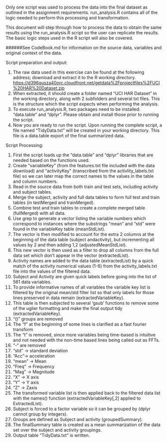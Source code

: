 Only one script was used to process the data into the final dataset as outlined in the assignment requirements.  run_analysis.R contains all of the logic needed to perform this processing and transformation. 

This document will step through how to process the data to obtain the same results using the run_analysis.R script so the user can replicate the results.  The basic logic steps used in the R script will also be covered.

######See CodeBook.md for information on the source data, variables and original context of the data.

Script preparation and output:
 1. The raw data used in this exercise can be found at the following address; download and extract it to the R working directory. https://d396qusza40orc.cloudfront.net/getdata%2Fprojectfiles%2FUCI%20HAR%20Dataset.zip
 2. When extracted, it should create a folder named “UCI HAR Dataset” in the working directory, along with 2 subfolders and several txt files.  This is the structure which the script expects when performing the analysis.
 3. To execute run_analysis.R, two packages need to be installed: “data.table” and “dplyr”.  Please obtain and install those prior to running the script.
 4. Now you are ready to run the script.  Upon running the complete script, a file named “TidyData.txt” will be created in your working directory.  This file is a data.table export of the final summarized data.

Script Processing:
 1. First the script loads up the “data.table” and “dplyr” libraries that are needed based on the functions used.
 2. Create “variableKey” (from the features.txt file included with the data download) and “activityKey” (transcribed from the activlity_labels.txt file) so we can later map the correct names to the values in the table and column numbers.
 3. Read in the source data from both train and test sets, including activity and subject tables.
 4. Merge the subject, activity and full data tables to form full test and train tables (in testMerged and trainMerged).
 5. Combine test and train tables to create a complete merged table (fullMerged) with all data.
 6. Use grep to generate a vector listing the variable numbers which correspond to instances where the substrings “mean” and “std” were found in the variableKey table (meanStdList).
 7. The vector is then modified to account for the extra 2 columns at the beginning of the data table (subject andactivity), but incrementing all values by 2 and then adding 1,2 (adjustedMeanStdList).
 8. This new vector is then used as a filter to drop all columns from the full data set which don’t appear in the vector (extractedList).
 9. Activity names are added to the data table (extractedList) by a quick match of the activity numerical values (1-6) from the activity_labels.txt file into the values of the filtered data.
 10. Subject and Activity are given quick labels before going into the list of 561 data variables.
 11. To provide informative names of all variables the variable key list is filtered by the original mean/std filter list so that only labels for those lines preserved in data remain (extractedVariableKey).
 12. This table is then subjected to several ‘gsub’ functions to remove some of the uglier formatting and make the final output tidy (extractedVariableKey).
 13. 	“()” groups are removed
 14. 	The “f” at the beginning of some lines is clarified as a fast fourier transform
 15. 	The “t” is removed, since more variables being time-based is intuitive and not needed with the non-time based lines being called out as FFTs.
 16.	“-“ are removed
 17. 	“std” -> standard deviation
 18.	“Acc”-> acceleration
 19.	“mean” -> Mean
 20. 	“Freq” -> Frequency
 21.	“Mag” -> Magnitude
 22.	“X” -> X axis
 23. 	“Y” -> Y axis
 24. “Z” -> Zaxis
 25. The transformed variable list is then applied back to the filtered data list with the names() function (extractedVariableKey[,2] applied to ExtractedList).
 26. Subject is forced to a factor variable so it can be grouped by (dplyr cannot group by integers).
 27. Groups are defined as Subject and activity (groupedSummary).
 28. The finalSummary table is created as a mean summarization of the data set over the subject and activity groupings.
 29. Output table “TidyData.txt” is written.


